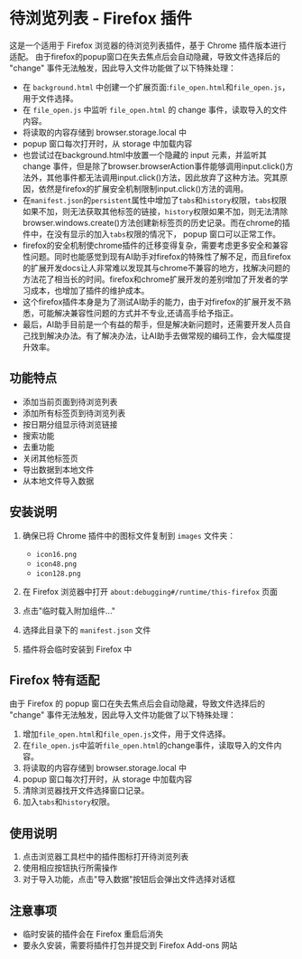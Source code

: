 # 待浏览列表 - Firefox 插件

这是一个适用于 Firefox 浏览器的待浏览列表插件，基于 Chrome 插件版本进行适配。
由于firefox的popup窗口在失去焦点后会自动隐藏，导致文件选择后的 "change" 事件无法触发，因此导入文件功能做了以下特殊处理：

- 在 `background.html` 中创建一个扩展页面:`file_open.html`和`file_open.js`，用于文件选择。
- 在 `file_open.js` 中监听 `file_open.html` 的 change 事件，读取导入的文件内容。
- 将读取的内容存储到 browser.storage.local 中
- popup 窗口每次打开时，从 storage 中加载内容
- 也尝试过在background.html中放置一个隐藏的 input 元素，并监听其 change 事件，但是除了browser.browserAction事件能够调用input.click()方法外，其他事件都无法调用input.click()方法，因此放弃了这种方法。究其原因，依然是firefox的扩展安全机制限制input.click()方法的调用。
- 在`manifest.json`的`persistent`属性中增加了`tabs`和`history`权限，`tabs`权限如果不加，则无法获取其他标签的链接，`history`权限如果不加，则无法清除browser.windows.create()方法创建新标签页的历史记录。而在chrome的插件中，在没有显示的加入`tabs`权限的情况下， popup 窗口可以正常工作。
- firefox的安全机制使chrome插件的迁移变得复杂，需要考虑更多安全和兼容性问题。同时也能感觉到现有AI助手对firefox的特殊性了解不足，而且firefox的扩展开发docs让人非常难以发现其与chrome不兼容的地方，找解决问题的方法花了相当长的时间。firefox和chrome扩展开发的差别增加了开发者的学习成本，也增加了插件的维护成本。
- 这个firefox插件本身是为了测试AI助手的能力，由于对firefox的扩展开发不熟悉，可能解决兼容性问题的方式并不专业,还请高手给予指正。
- 最后，AI助手目前是一个有益的帮手，但是解决新问题时，还需要开发人员自己找到解决办法。有了解决办法，让AI助手去做常规的编码工作，会大幅度提升效率。

## 功能特点

- 添加当前页面到待浏览列表
- 添加所有标签页到待浏览列表
- 按日期分组显示待浏览链接
- 搜索功能
- 去重功能
- 关闭其他标签页
- 导出数据到本地文件
- 从本地文件导入数据

## 安装说明

1. 确保已将 Chrome 插件中的图标文件复制到 `images` 文件夹：
   - `icon16.png`
   - `icon48.png`
   - `icon128.png`

2. 在 Firefox 浏览器中打开 `about:debugging#/runtime/this-firefox` 页面

3. 点击"临时载入附加组件..."

4. 选择此目录下的 `manifest.json` 文件

5. 插件将会临时安装到 Firefox 中

## Firefox 特有适配

由于 Firefox 的 popup 窗口在失去焦点后会自动隐藏，导致文件选择后的 "change" 事件无法触发，因此导入文件功能做了以下特殊处理：

1. 增加`file_open.html`和`file_open.js`文件，用于文件选择。
2. 在`file_open.js`中监听`file_open.html`的change事件，读取导入的文件内容。
3. 将读取的内容存储到 browser.storage.local 中
4. popup 窗口每次打开时，从 storage 中加载内容
5. 清除浏览器找开文件选择窗口记录。
6. 加入`tabs`和`history`权限。

## 使用说明

1. 点击浏览器工具栏中的插件图标打开待浏览列表
2. 使用相应按钮执行所需操作
3. 对于导入功能，点击"导入数据"按钮后会弹出文件选择对话框

## 注意事项

- 临时安装的插件会在 Firefox 重启后消失
- 要永久安装，需要将插件打包并提交到 Firefox Add-ons 网站